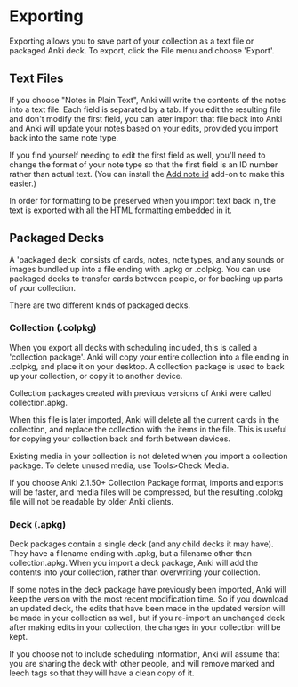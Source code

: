 # Exporting

<!-- toc -->

Exporting allows you to save part of your collection as a text file or
packaged Anki deck. To export, click the File menu and choose 'Export'.

## Text Files

If you choose "Notes in Plain Text", Anki will write the contents of the
notes into a text file. Each field is separated by a tab. If you edit
the resulting file and don't modify the first field, you can later
import that file back into Anki and Anki will update your notes based on
your edits, provided you import back into the same note type.

If you find yourself needing to edit the first field as well, you'll
need to change the format of your note type so that the first field is
an ID number rather than actual text. (You can install
the [Add note id](https://ankiweb.net/shared/info/8897764)
add-on to make this easier.)

In order for formatting to be preserved when you import text back in,
the text is exported with all the HTML formatting embedded in it.

## Packaged Decks

A 'packaged deck' consists of cards, notes, note types, and any sounds or
images bundled up into a file ending with .apkg or .colpkg. You can use
packaged decks to transfer cards between people, or for backing up parts
of your collection.

There are two different kinds of packaged decks.

### Collection (.colpkg)

When you export all decks with scheduling included, this is called a
'collection package'. Anki will copy your entire collection into a file
ending in .colpkg, and place it on your desktop. A collection package is
used to back up your collection, or copy it to another device.

Collection packages created with previous versions of Anki were called
collection.apkg.

When this file is later imported, Anki will delete all the current cards
in the collection, and replace the collection with the items in the
file. This is useful for copying your collection back and forth between
devices.

Existing media in your collection is not deleted when you import a
collection package. To delete unused media, use Tools&gt;Check Media.

If you choose Anki 2.1.50+ Collection Package format, imports and exports
will be faster, and media files will be compressed, but the resulting
.colpkg file will not be readable by older Anki clients.

### Deck (.apkg)

Deck packages contain a single deck (and any child decks it may have).
They have a filename ending with .apkg, but a filename other than
collection.apkg. When you import a deck package, Anki will add the
contents into your collection, rather than overwriting your collection.

If some notes in the deck package have previously been imported, Anki
will keep the version with the most recent modification time. So if you
download an updated deck, the edits that have been made in the updated
version will be made in your collection as well, but if you re-import an
unchanged deck after making edits in your collection, the changes in
your collection will be kept.

If you choose not to include scheduling information, Anki will assume
that you are sharing the deck with other people, and will remove marked
and leech tags so that they will have a clean copy of it.
